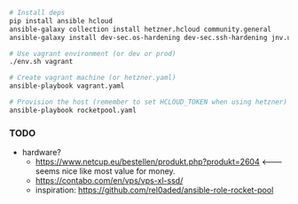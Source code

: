 ```bash
# Install deps
pip install ansible hcloud
ansible-galaxy collection install hetzner.hcloud community.general
ansible-galaxy install dev-sec.os-hardening dev-sec.ssh-hardening jnv.unattended-upgrades geerlingguy.ntp geerlingguy.docker

# Use vagrant environment (or dev or prod)
./env.sh vagrant

# Create vagrant machine (or hetzner.yaml)
ansible-playbook vagrant.yaml

# Provision the host (remember to set HCLOUD_TOKEN when using hetzner)
ansible-playbook rocketpool.yaml

```

### TODO
- hardware?
    - https://www.netcup.eu/bestellen/produkt.php?produkt=2604 <--- seems nice like most value for money.
    - https://contabo.com/en/vps/vps-xl-ssd/
    - inspiration: https://github.com/rel0aded/ansible-role-rocket-pool